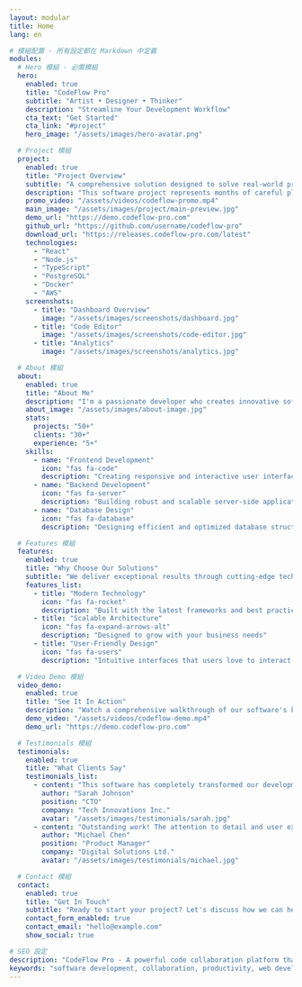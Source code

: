 ```yaml
---
layout: modular
title: Home
lang: en

# 模組配置 - 所有設定都在 Markdown 中定義
modules:
  # Hero 模組 - 必需模組
  hero:
    enabled: true
    title: "CodeFlow Pro"
    subtitle: "Artist • Designer • Thinker"
    description: "Streamline Your Development Workflow"
    cta_text: "Get Started"
    cta_link: "#project"
    hero_image: "/assets/images/hero-avatar.png"

  # Project 模組
  project:
    enabled: true
    title: "Project Overview"
    subtitle: "A comprehensive solution designed to solve real-world problems"
    description: "This software project represents months of careful planning, development, and testing. Built with modern technologies and user-centered design principles, it delivers exceptional performance and user experience."
    promo_video: "/assets/videos/codeflow-promo.mp4"
    main_image: "/assets/images/project/main-preview.jpg"
    demo_url: "https://demo.codeflow-pro.com"
    github_url: "https://github.com/username/codeflow-pro"
    download_url: "https://releases.codeflow-pro.com/latest"
    technologies:
      - "React"
      - "Node.js"
      - "TypeScript"
      - "PostgreSQL"
      - "Docker"
      - "AWS"
    screenshots:
      - title: "Dashboard Overview"
        image: "/assets/images/screenshots/dashboard.jpg"
      - title: "Code Editor"
        image: "/assets/images/screenshots/code-editor.jpg"
      - title: "Analytics"
        image: "/assets/images/screenshots/analytics.jpg"

  # About 模組
  about:
    enabled: true
    title: "About Me"
    description: "I'm a passionate developer who creates innovative software solutions that help businesses grow and succeed. With years of experience in modern web technologies, I focus on building user-friendly applications that solve real-world problems."
    about_image: "/assets/images/about-image.jpg"
    stats:
      projects: "50+"
      clients: "30+"
      experience: "5+"
    skills:
      - name: "Frontend Development"
        icon: "fas fa-code"
        description: "Creating responsive and interactive user interfaces"
      - name: "Backend Development"
        icon: "fas fa-server"
        description: "Building robust and scalable server-side applications"
      - name: "Database Design"
        icon: "fas fa-database"
        description: "Designing efficient and optimized database structures"

  # Features 模組
  features:
    enabled: true
    title: "Why Choose Our Solutions"
    subtitle: "We deliver exceptional results through cutting-edge technology"
    features_list:
      - title: "Modern Technology"
        icon: "fas fa-rocket"
        description: "Built with the latest frameworks and best practices"
      - title: "Scalable Architecture"
        icon: "fas fa-expand-arrows-alt"
        description: "Designed to grow with your business needs"
      - title: "User-Friendly Design"
        icon: "fas fa-users"
        description: "Intuitive interfaces that users love to interact with"

  # Video Demo 模組
  video_demo:
    enabled: true
    title: "See It In Action"
    description: "Watch a comprehensive walkthrough of our software's key features and capabilities. See how it can transform your workflow and boost productivity."
    demo_video: "/assets/videos/codeflow-demo.mp4"
    demo_url: "https://demo.codeflow-pro.com"

  # Testimonials 模組
  testimonials:
    enabled: true
    title: "What Clients Say"
    testimonials_list:
      - content: "This software has completely transformed our development process. The team delivered exactly what we needed."
        author: "Sarah Johnson"
        position: "CTO"
        company: "Tech Innovations Inc."
        avatar: "/assets/images/testimonials/sarah.jpg"
      - content: "Outstanding work! The attention to detail and user experience is exceptional."
        author: "Michael Chen"
        position: "Product Manager"
        company: "Digital Solutions Ltd."
        avatar: "/assets/images/testimonials/michael.jpg"

  # Contact 模組
  contact:
    enabled: true
    title: "Get In Touch"
    subtitle: "Ready to start your project? Let's discuss how we can help you achieve your goals."
    contact_form_enabled: true
    contact_email: "hello@example.com"
    show_social: true

# SEO 設定
description: "CodeFlow Pro - A powerful code collaboration platform that streamlines development workflows"
keywords: "software development, collaboration, productivity, web development"
---
```


<!-- 所有內容都由模組根據上面的設定動態生成 -->
